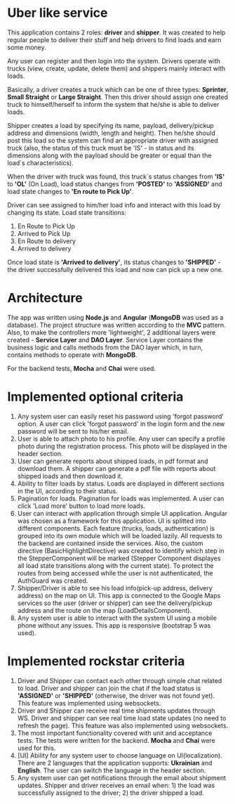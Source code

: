 # Uber like service

This application contains 2 roles: **driver** and **shipper**. It was created to help regular people to deliver their stuff and help drivers to find loads and earn some money.

Any user can register and then login into the system. Drivers operate with trucks (view, create, update, delete them) and shippers mainly interact with loads.

Basically, a driver creates a truck which can be one of three types: **Sprinter**, **Small Straight** or **Large Straight**. Then this driver should assign one created truck to himself/herself to inform the system that he/she is able to deliver loads. 

Shipper creates a load by specifying its name, payload, delivery/pickup address and dimensions (width, length and height). Then he/she should post this load so the system can find an appropriate driver with assigned truck (also, the status of this truck must be 'IS' - in status and its dimensions along with the payload should be greater or equal than the load`s characteristics).

When the driver with truck was found, this truck`s status changes from **'IS'** to **'OL'** (On Load),
load status changes from **'POSTED'** to **'ASSIGNED'** and load state changes to **'En route to Pick Up'**.

Driver can see assigned to him/her load info and interact with this load by changing its state.
Load state transitions: 
1. En Route to Pick Up
2. Arrived to Pick Up
3. En Route to delivery
4. Arrived to delivery

Once load state is **'Arrived to delivery'**, its status changes to **'SHIPPED'** - the driver successfully delivered this load and now can pick up a new one. 

# Architecture
The app was written using **Node.js** and **Angular** (**MongoDB** was used as a database). The project structure was written according to the **MVC** pattern. Also, to make the controllers more 'lightweight', 2 additional layers were created - **Service Layer** and **DAO Layer**. Service Layer contains the business logic and calls methods from the DAO layer which, in turn, contains methods to operate with **MongoDB**. 

For the backend tests, **Mocha** and **Chai** were used.

# Implemented optional criteria
1. Any system user can easily reset his password using 'forgot password' option.
A user can click 'forgot password' in the login form and the new password will be sent to his/her email.
2. User is able to attach photo to his profile.
Any user can specify a profile photo during the registration process. This photo will be displayed in the header section.
3. User can generate reports about shipped loads, in pdf format and download them.
A shipper can generate a pdf file with reports about shipped loads and then download it.
4. Ability to filter loads by status.
Loads are displayed in different sections in the UI, according to their status. 
5. Pagination for loads.
Pagination for loads was implemented. A user can click 'Load more' button to load more loads.
6. User can interact with application through simple UI application.
Angular was chosen as a framework for this application. UI is splitted into different components. Each feature (trucks, loads, authentication) is grouped into its own module which will be loaded lazily. All requests to the backend are contained inside the services. Also, the custom directive (BasicHighlightDirective) was created to identify which step in the StepperComponent will be marked (Stepper Component displayes all load state transitions along with the current state).
To protect the routes from being accessed while the user is not authenticated, the AuthGuard was created. 
7. Shipper/Driver is able to see his load info(pick-up address, delivery address) on the map on UI.
This app is connected to the Google Maps services so the user (driver or shipper) can see the delivery/pickup address and the route on the map (LoadDetailsComponent).   
8. Any system user is able to interact with the system UI using a mobile phone without any issues.
This app is responsive (bootstrap 5 was used).

# Implemented rockstar criteria
1. Driver and Shipper can contact each other through simple chat related to load. 
Driver and shipper can join the chat if the load status is **'ASSIGNED'** or **'SHIPPED'** (otherwise, the driver was not found yet). This feature was implemented using websockets. 
2. Driver and Shipper can receive real time shipments updates through WS. 
Driver and shipper can see real time load state updates (no need to refresh the page). This feature was also implemented using websockets.
3. The most important functionality covered with unit and acceptance tests. 
The tests were written for the backend. **Mocha** and **Chai** were used for this. 
4. [UI] Ability for any system user to choose language on UI(localization). 
There are 2 languages that the application supports: **Ukrainian** and **English**. The user can switch the language in the header section. 
5. Any system user can get notifications through the email about shipment updates. 
Shipper and driver receives an email when: 1) the load was successfully assigned to the driver; 2) the driver shipped a load.

 


